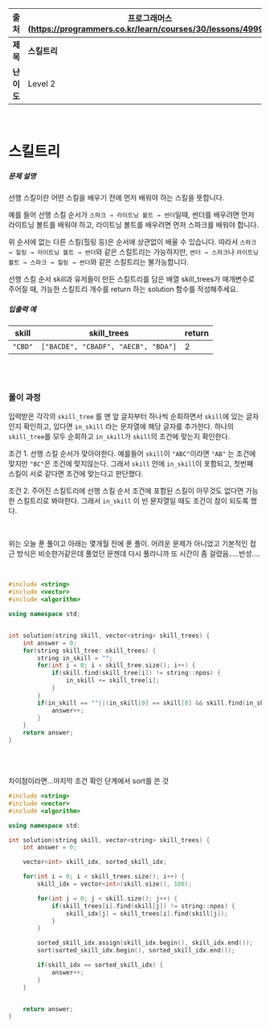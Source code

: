 |    출처    | 프로그래머스 (https://programmers.co.kr/learn/courses/30/lessons/49993) |
| :--------: | ------------------------------------------------------------ |
|  **제목**  | **스킬트리**                                                 |
| **난이도** | Level 2                                                      |

<br>

# 스킬트리

##### 문제 설명

선행 스킬이란 어떤 스킬을 배우기 전에 먼저 배워야 하는 스킬을 뜻합니다.

예를 들어 선행 스킬 순서가 `스파크 → 라이트닝 볼트 → 썬더`일때, 썬더를 배우려면 먼저 라이트닝 볼트를 배워야 하고, 라이트닝 볼트를 배우려면 먼저 스파크를 배워야 합니다.

위 순서에 없는 다른 스킬(힐링 등)은 순서에 상관없이 배울 수 있습니다. 따라서 `스파크 → 힐링 → 라이트닝 볼트 → 썬더`와 같은 스킬트리는 가능하지만, `썬더 → 스파크`나 `라이트닝 볼트 → 스파크 → 힐링 → 썬더`와 같은 스킬트리는 불가능합니다.

선행 스킬 순서 skill과 유저들이 만든 스킬트리를 담은 배열 skill_trees가 매개변수로 주어질 때, 가능한 스킬트리 개수를 return 하는 solution 함수를 작성해주세요.



##### 입출력 예

| skill   | skill_trees                         | return |
| ------- | ----------------------------------- | ------ |
| `"CBD"` | `["BACDE", "CBADF", "AECB", "BDA"]` | 2      |

<br>

<br>

### 풀이 과정

입력받은 각각의  `skill_tree` 를 맨 앞 글자부터 하나씩 순회하면서 `skill`에 있는 글자인지 확인하고, 있다면 `in_skill` 라는 문자열에 해당 글자를 추가한다. 하나의 `skill_tree`를 모두 순회하고 `in_skill`가 `skill`의 조건에 맞는지 확인한다.

조건 1. 선행 스킬 순서가 맞아야한다. 예를들어 `skill`이 `"ABC"`이라면 `"AB"` 는 조건에 맞지만 `"BC"`은 조건에 맞지않는다. 그래서 `skill` 안에 `in_skill`이 포함되고, 첫번째 스킬이 서로 같다면 조건에 맞는다고 판단했다.

조건 2. 주어진 스킬트리에 선행 스킬 순서 조건에 포함된 스킬이 아무것도 없다면 가능한 스킬트리로 봐야한다. 그래서 `in_skill` 이 빈 문자열일 때도 조건이 참이 되도록 했다.

<br>

위는 오늘 푼 풀이고 아래는 몇개월 전에 푼 풀이. 어려운 문제가 아니었고 기본적인 접근 방식은 비슷한거같은데 풀었던 문젠데 다시 풀라니까 또 시간이 좀 걸렸음.....반성....

<br>

```c++
#include <string>
#include <vector>
#include <algorithm>

using namespace std;


int solution(string skill, vector<string> skill_trees) {
    int answer = 0;
    for(string skill_tree: skill_trees) {
        string in_skill = "";
        for(int i = 0; i < skill_tree.size(); i++) {
            if(skill.find(skill_tree[i]) != string::npos) {
                in_skill += skill_tree[i];
            }
        }
        if(in_skill == ""||(in_skill[0] == skill[0] && skill.find(in_skill) != string::npos)) {
            answer++;
        }
    }
    return answer;
}
```

<br>

<br>



차이점이라면...마지막 조건 확인 단계에서 sort를 쓴 것

```c++
#include <string>
#include <vector>
#include <algorithm>

using namespace std;

int solution(string skill, vector<string> skill_trees) {
    int answer = 0;

    vector<int> skill_idx, sorted_skill_idx;

    for(int i = 0; i < skill_trees.size(); i++) {
        skill_idx = vector<int>(skill.size(), 100);

        for(int j = 0; j < skill.size(); j++) {
            if(skill_trees[i].find(skill[j]) != string::npos) {
                skill_idx[j] = skill_trees[i].find(skill[j]);
            }
        }

        sorted_skill_idx.assign(skill_idx.begin(), skill_idx.end());
        sort(sorted_skill_idx.begin(), sorted_skill_idx.end());

        if(skill_idx == sorted_skill_idx) {
            answer++;
        }
    }


    return answer;
}
```

